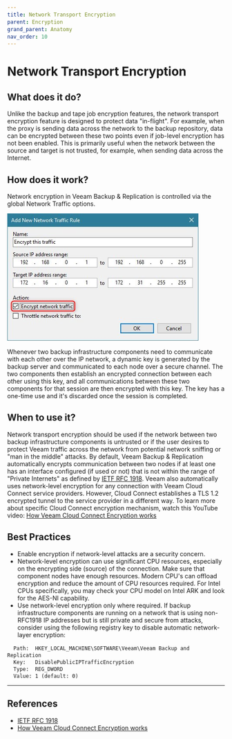 ```yaml
---
title: Network Transport Encryption
parent: Encryption
grand_parent: Anatomy
nav_order: 10
---
```


# Network Transport Encryption

## What does it do?
Unlike the backup and tape job encryption features, the network transport encryption feature is designed to protect data "in-flight". For example, when the proxy is sending data across the network to the backup repository, data can be encrypted between these two points even if job-level encryption has not been enabled. This is primarily useful when the network between the source and target is not trusted, for example, when sending data across the Internet.

## How does it work?
Network encryption in Veeam Backup & Replication is controlled via the global Network Traffic options.

![Network Traffic Encryption](media/traffic_encryption.jpg)

Whenever two backup infrastructure components need to communicate with each other over the IP network, a dynamic key is generated by the backup server and communicated to each node over a secure channel. The two components then establish an encrypted connection between each other using this key, and all communications between these two components for that session are then encrypted with this key. The key has a one-time use and it's discarded once the session is completed.

## When to use it?
Network transport encryption should be used if the network between two backup infrastructure components is untrusted or if the user desires to protect Veeam traffic across the network from potential network sniffing or "man in the middle" attacks.
By default, Veeam Backup & Replication automatically encrypts communication between two nodes if at least one has an interface configured (if used or not) that is not within the range of "Private Internets" as defined by [IETF RFC 1918]. Veeam also automatically uses network-level encryption for any connection with Veeam Cloud Connect service providers. However, Cloud Connect establishes a TLS 1.2 encrypted tunnel to the service provider in a different way. To learn more about specific Cloud Connect encryption mechanism, watch this YouTube video: [How Veeam Cloud Connect Encryption works]

## Best Practices
- Enable encryption if network-level attacks are a security concern.
- Network-level encryption can use significant CPU resources, especially on the encrypting side (source) of the connection. Make sure that component nodes have enough resources. Modern CPU's can offload encryption and reduce the amount of CPU resources required. For Intel CPUs specifically, you may check your CPU model on Intel ARK and look for the AES-NI capability.
- Use network-level encryption only where required. If backup infrastructure components are running on a network that is using non-RFC1918 IP addresses but is still private and secure from attacks, consider using the following registry key to disable automatic network-layer encryption:
```
  Path:  HKEY_LOCAL_MACHINE\SOFTWARE\Veeam\Veeam Backup and Replication
  Key:   DisablePublicIPTrafficEncryption
  Type:  REG_DWORD
  Value: 1 (default: 0)
```
----

## References
- [IETF RFC 1918]
- [How Veeam Cloud Connect Encryption works]

<!-- referenced links -->
[IETF RFC 1918]: https://tools.ietf.org/html/rfc1918
[How Veeam Cloud Connect Encryption works]: https://www.youtube.com/watch?v=yGuw37PxRHU
